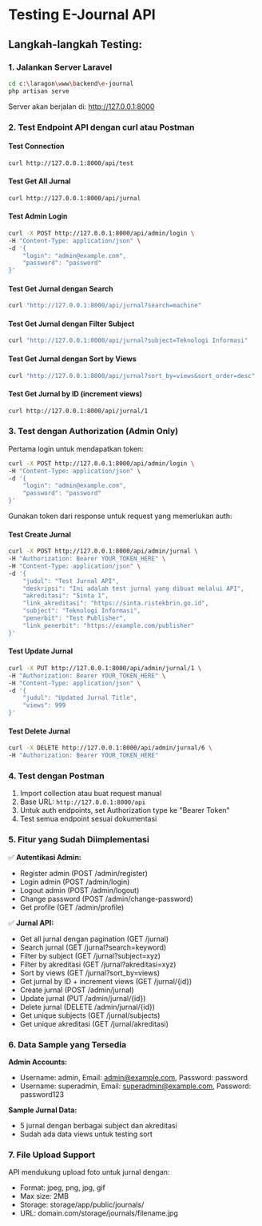 # Testing E-Journal API

## Langkah-langkah Testing:

### 1. Jalankan Server Laravel
```bash
cd c:\laragon\www\backend\e-journal
php artisan serve
```
Server akan berjalan di: http://127.0.0.1:8000

### 2. Test Endpoint API dengan curl atau Postman

#### Test Connection
```bash
curl http://127.0.0.1:8000/api/test
```

#### Test Get All Jurnal
```bash
curl http://127.0.0.1:8000/api/jurnal
```

#### Test Admin Login
```bash
curl -X POST http://127.0.0.1:8000/api/admin/login \
-H "Content-Type: application/json" \
-d '{
    "login": "admin@example.com",
    "password": "password"
}'
```

#### Test Get Jurnal dengan Search
```bash
curl "http://127.0.0.1:8000/api/jurnal?search=machine"
```

#### Test Get Jurnal dengan Filter Subject
```bash
curl "http://127.0.0.1:8000/api/jurnal?subject=Teknologi Informasi"
```

#### Test Get Jurnal dengan Sort by Views
```bash
curl "http://127.0.0.1:8000/api/jurnal?sort_by=views&sort_order=desc"
```

#### Test Get Jurnal by ID (increment views)
```bash
curl http://127.0.0.1:8000/api/jurnal/1
```

### 3. Test dengan Authorization (Admin Only)

Pertama login untuk mendapatkan token:
```bash
curl -X POST http://127.0.0.1:8000/api/admin/login \
-H "Content-Type: application/json" \
-d '{
    "login": "admin@example.com",
    "password": "password"
}'
```

Gunakan token dari response untuk request yang memerlukan auth:

#### Test Create Jurnal
```bash
curl -X POST http://127.0.0.1:8000/api/admin/jurnal \
-H "Authorization: Bearer YOUR_TOKEN_HERE" \
-H "Content-Type: application/json" \
-d '{
    "judul": "Test Jurnal API",
    "deskripsi": "Ini adalah test jurnal yang dibuat melalui API",
    "akreditasi": "Sinta 1",
    "link_akreditasi": "https://sinta.ristekbrin.go.id",
    "subject": "Teknologi Informasi",
    "penerbit": "Test Publisher",
    "link_penerbit": "https://example.com/publisher"
}'
```

#### Test Update Jurnal
```bash
curl -X PUT http://127.0.0.1:8000/api/admin/jurnal/1 \
-H "Authorization: Bearer YOUR_TOKEN_HERE" \
-H "Content-Type: application/json" \
-d '{
    "judul": "Updated Jurnal Title",
    "views": 999
}'
```

#### Test Delete Jurnal
```bash
curl -X DELETE http://127.0.0.1:8000/api/admin/jurnal/6 \
-H "Authorization: Bearer YOUR_TOKEN_HERE"
```

### 4. Test dengan Postman

1. Import collection atau buat request manual
2. Base URL: `http://127.0.0.1:8000/api`
3. Untuk auth endpoints, set Authorization type ke "Bearer Token"
4. Test semua endpoint sesuai dokumentasi

### 5. Fitur yang Sudah Diimplementasi

✅ **Autentikasi Admin:**
- Register admin (POST /admin/register)
- Login admin (POST /admin/login)
- Logout admin (POST /admin/logout)
- Change password (POST /admin/change-password)
- Get profile (GET /admin/profile)

✅ **Jurnal API:**
- Get all jurnal dengan pagination (GET /jurnal)
- Search jurnal (GET /jurnal?search=keyword)
- Filter by subject (GET /jurnal?subject=xyz)
- Filter by akreditasi (GET /jurnal?akreditasi=xyz)
- Sort by views (GET /jurnal?sort_by=views)
- Get jurnal by ID + increment views (GET /jurnal/{id})
- Create jurnal (POST /admin/jurnal)
- Update jurnal (PUT /admin/jurnal/{id})
- Delete jurnal (DELETE /admin/jurnal/{id})
- Get unique subjects (GET /jurnal/subjects)
- Get unique akreditasi (GET /jurnal/akreditasi)

### 6. Data Sample yang Tersedia

**Admin Accounts:**
- Username: admin, Email: admin@example.com, Password: password
- Username: superadmin, Email: superadmin@example.com, Password: password123

**Sample Jurnal Data:**
- 5 jurnal dengan berbagai subject dan akreditasi
- Sudah ada data views untuk testing sort

### 7. File Upload Support

API mendukung upload foto untuk jurnal dengan:
- Format: jpeg, png, jpg, gif
- Max size: 2MB
- Storage: storage/app/public/journals/
- URL: domain.com/storage/journals/filename.jpg
